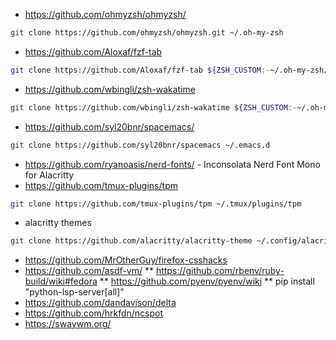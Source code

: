 * https://github.com/ohmyzsh/ohmyzsh/
```sh
git clone https://github.com/ohmyzsh/ohmyzsh.git ~/.oh-my-zsh
```
* https://github.com/Aloxaf/fzf-tab
```sh
git clone https://github.com/Aloxaf/fzf-tab ${ZSH_CUSTOM:-~/.oh-my-zsh/custom}/plugins/fzf-tab
```
* https://github.com/wbingli/zsh-wakatime
```sh
git clone https://github.com/wbingli/zsh-wakatime ${ZSH_CUSTOM:-~/.oh-my-zsh/custom}/plugins/zsh-wakatime
```
* https://github.com/syl20bnr/spacemacs/
```sh
git clone https://github.com/syl20bnr/spacemacs ~/.emacs.d
```
* https://github.com/ryanoasis/nerd-fonts/ - Inconsolata Nerd Font Mono for Alacritty
* https://github.com/tmux-plugins/tpm
```sh
git clone https://github.com/tmux-plugins/tpm ~/.tmux/plugins/tpm
```
* alacritty themes
```sh
git clone https://github.com/alacritty/alacritty-theme ~/.config/alacritty/themes
```
* https://github.com/MrOtherGuy/firefox-csshacks
* https://github.com/asdf-vm/
** https://github.com/rbenv/ruby-build/wiki#fedora
** https://github.com/pyenv/pyenv/wiki
** pip install "python-lsp-server[all]"
* https://github.com/dandavison/delta
* https://github.com/hrkfdn/ncspot
* https://swaywm.org/
